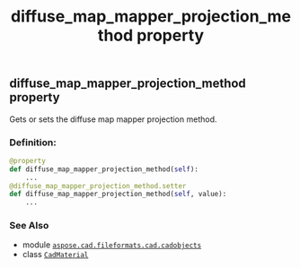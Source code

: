 ﻿---
title: diffuse_map_mapper_projection_method property
second_title: Aspose.CAD for Python via .NET API References
description: 
type: docs
weight: 360
url: /python-net/aspose.cad.fileformats.cad.cadobjects/cadmaterial/diffuse_map_mapper_projection_method/
is_root: false
---

## diffuse_map_mapper_projection_method property


Gets or sets the diffuse map mapper projection method.
### Definition:
```python
@property
def diffuse_map_mapper_projection_method(self):
    ...
@diffuse_map_mapper_projection_method.setter
def diffuse_map_mapper_projection_method(self, value):
    ...
```

### See Also
* module [`aspose.cad.fileformats.cad.cadobjects`](../../)
* class [`CadMaterial`](/cad/python-net/aspose.cad.fileformats.cad.cadobjects/cadmaterial)
